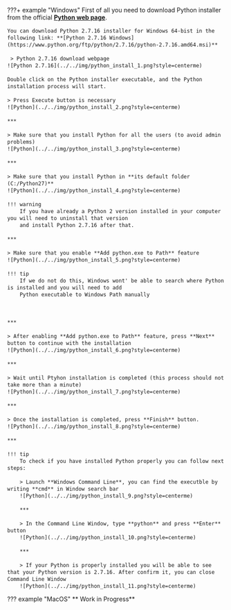 ???+ example "Windows"
    First of all you need to download Python installer from the official **[Python web page](https://www.python.org/downloads/)**. 
    
    You can download Python 2.7.16 installer for Windows 64-bist in the following link: **[Python 2.7.16 Windows](https://www.python.org/ftp/python/2.7.16/python-2.7.16.amd64.msi)**

     > Python 2.7.16 download webpage
    ![Python 2.7.16](../../img/python_install_1.png?style=centerme)

    Double click on the Python installer executable, and the Python installation process will start.
    
    > Press Execute button is necessary
    ![Python](../../img/python_install_2.png?style=centerme)
    
    ***
    
    > Make sure that you install Python for all the users (to avoid admin problems)
    ![Python](../../img/python_install_3.png?style=centerme)
    
    ***
    
    > Make sure that you install Python in **its default folder (C:/Python27)**
    ![Python](../../img/python_install_4.png?style=centerme)
    
    !!! warning
        If you have already a Python 2 version installed in your computer you will need to uninstall that version
        and install Python 2.7.16 after that.
        
    ***
    
    > Make sure that you enable **Add python.exe to Path** feature
    ![Python](../../img/python_install_5.png?style=centerme)
    
    !!! tip
        If we do not do this, Windows wont' be able to search where Python is installed and you will need to add
        Python executable to Windows Path manually
        
       
        
    ***
    
    > After enabling **Add python.exe to Path** feature, press **Next** button to continue with the installation
    ![Python](../../img/python_install_6.png?style=centerme)
    
    ***
    
    > Wait until Ptyhon installation is completed (this process should not take more than a minute)
    ![Python](../../img/python_install_7.png?style=centerme)
    
    ***
    
    > Once the installation is completed, press **Finish** button.
    ![Python](../../img/python_install_8.png?style=centerme)
    
    ***
    
    !!! tip
        To check if you have installed Python properly you can follow next steps:
        
        > Launch **Windows Command Line**, you can find the executble by writing **cmd** in Window search bar
        ![Python](../../img/python_install_9.png?style=centerme)
        
        ***
        
        > In the Command Line Window, type **python** and press **Enter** button
        ![Python](../../img/python_install_10.png?style=centerme)
        
        ***
        
        > If your Python is properly installed you will be able to see that your Python version is 2.7.16. After confirm it, you can close Command Line Window
        ![Python](../../img/python_install_11.png?style=centerme)
        
        
        
    
    
    


??? example "MacOS"
    ** Work in Progress**
